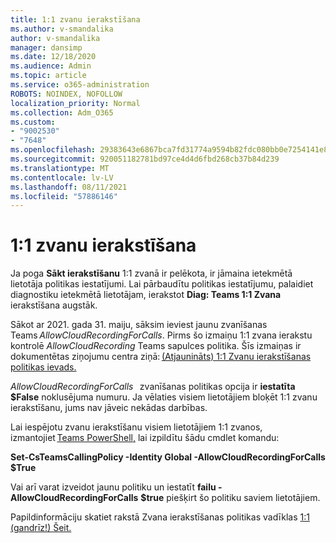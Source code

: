 ```yaml
---
title: 1:1 zvanu ierakstīšana
ms.author: v-smandalika
author: v-smandalika
manager: dansimp
ms.date: 12/18/2020
ms.audience: Admin
ms.topic: article
ms.service: o365-administration
ROBOTS: NOINDEX, NOFOLLOW
localization_priority: Normal
ms.collection: Adm_O365
ms.custom:
- "9002530"
- "7648"
ms.openlocfilehash: 29383643e6867bca7fd31774a9594b82fdc080bb0e7254141e8c883ad861075e
ms.sourcegitcommit: 920051182781bd97ce4d4d6fbd268cb37b84d239
ms.translationtype: MT
ms.contentlocale: lv-LV
ms.lasthandoff: 08/11/2021
ms.locfileid: "57886146"
---
```

# <a name="11-call-recording"></a>1:1 zvanu ierakstīšana

Ja poga **Sākt ierakstīšanu** 1:1 zvanā ir pelēkota, ir jāmaina ietekmētā lietotāja politikas iestatījumi. Lai pārbaudītu politikas iestatījumu, palaidiet diagnostiku ietekmētā lietotājam, ierakstot **Diag: Teams 1:1 Zvana** ierakstīšana augstāk.     

Sākot ar 2021. gada 31. maiju, sāksim ieviest jaunu zvanīšanas Teams *AllowCloudRecordingForCalls*. Pirms šo izmaiņu 1:1 zvana ierakstu kontrolē *AllowCloudRecording* Teams sapulces politika. Šīs izmaiņas ir dokumentētas ziņojumu centra ziņā: [(Atjaunināts) 1:1 Zvanu ierakstīšanas politikas ievads.](https://portal.microsoft.com/Adminportal/Home?ref=MessageCenter/:/messages/MC238796)  

*AllowCloudRecordingForCalls*   zvanīšanas politikas opcija ir **iestatīta $False** noklusējuma numuru. Ja vēlaties visiem lietotājiem bloķēt 1:1 zvanu ierakstīšanu, jums nav jāveic nekādas darbības.  

Lai iespējotu zvanu ierakstīšanu visiem lietotājiem 1:1 zvanos, izmantojiet [Teams PowerShell,](https://docs.microsoft.com/microsoftteams/teams-powershell-install) lai izpildītu šādu cmdlet komandu: 

**Set-CsTeamsCallingPolicy -Identity Global -AllowCloudRecordingForCalls $True** 

Vai arī varat izveidot jaunu politiku un iestatīt **failu -AllowCloudRecordingForCalls** **$true** piešķirt šo politiku saviem lietotājiem. 

Papildinformāciju skatiet rakstā Zvana ierakstīšanas politikas vadīklas [1:1 (gandrīz!) Šeit.](https://techcommunity.microsoft.com/t5/microsoft-teams-support/1-1-call-recording-policy-controls-are-almost-here/ba-p/2217668)

